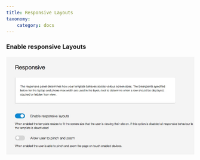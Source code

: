 ```yaml
---
title: Responsive Layouts
taxonomy:
    category: docs
---
```


### Enable responsive Layouts
![Enable Responsive](/images/documentation/responsive/responsive.jpg)
  